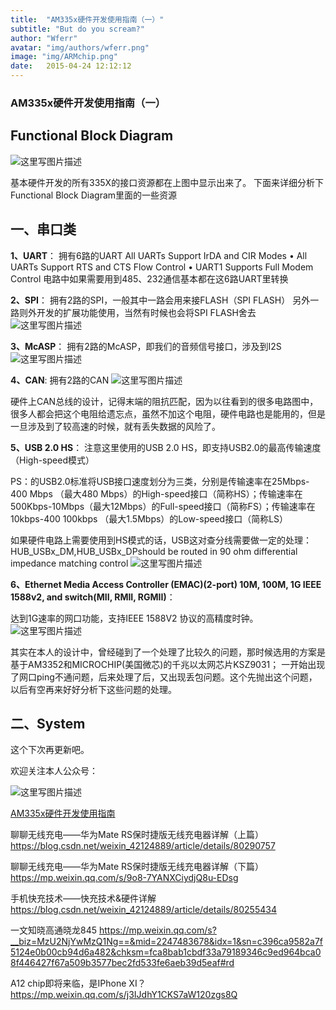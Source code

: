 ```yaml
---
title:  "AM335x硬件开发使用指南（一）"
subtitle: "But do you scream?"
author: "Wferr"
avatar: "img/authors/wferr.png"
image: "img/ARMchip.png"
date:   2015-04-24 12:12:12
---
```


### AM335x硬件开发使用指南（一）
Functional Block Diagram
------------------------

![这里写图片描述](https://img-blog.csdn.net/20180530191711288?watermark/2/text/aHR0cHM6Ly9ibG9nLmNzZG4ubmV0L3dlaXhpbl80MjEyNDg4OQ==/font/5a6L5L2T/fontsize/400/fill/I0JBQkFCMA==/dissolve/70)


基本硬件开发的所有335X的接口资源都在上图中显示出来了。
下面来详细分析下Functional Block Diagram里面的一些资源

一、串口类
---
**1、UART**：
拥有6路的UART
All UARTs Support IrDA and CIR Modes
• All UARTs Support RTS and CTS Flow Control
• UART1 Supports Full Modem Control
电路中如果需要用到485、232通信基本都在这6路UART里转换


**2、SPI**：
拥有2路的SPI，一般其中一路会用来接FLASH（SPI FLASH）
另外一路则外开发的扩展功能使用，当然有时候也会将SPI FLASH舍去
![这里写图片描述](https://img-blog.csdn.net/20180530192422885?watermark/2/text/aHR0cHM6Ly9ibG9nLmNzZG4ubmV0L3dlaXhpbl80MjEyNDg4OQ==/font/5a6L5L2T/fontsize/400/fill/I0JBQkFCMA==/dissolve/70)


**3、McASP**：
拥有2路的McASP，即我们的音频信号接口，涉及到I2S
![这里写图片描述](https://img-blog.csdn.net/20180530192922486?watermark/2/text/aHR0cHM6Ly9ibG9nLmNzZG4ubmV0L3dlaXhpbl80MjEyNDg4OQ==/font/5a6L5L2T/fontsize/400/fill/I0JBQkFCMA==/dissolve/70)

**4、CAN**:
拥有2路的CAN
![这里写图片描述](https://img-blog.csdn.net/20180530193117219?watermark/2/text/aHR0cHM6Ly9ibG9nLmNzZG4ubmV0L3dlaXhpbl80MjEyNDg4OQ==/font/5a6L5L2T/fontsize/400/fill/I0JBQkFCMA==/dissolve/70)

硬件上CAN总线的设计，记得末端的阻抗匹配，因为以往看到的很多电路图中，很多人都会把这个电阻给遗忘点，虽然不加这个电阻，硬件电路也是能用的，但是一旦涉及到了较高速的时候，就有丢失数据的风险了。

**5、USB 2.0 HS**：
注意这里使用的USB 2.0 HS，即支持USB2.0的最高传输速度（High-speed模式）

PS：的USB2.0标准将USB接口速度划分为三类，分别是传输速率在25Mbps-400 Mbps （最大480 Mbps）的High-speed接口（简称HS）；传输速率在500Kbps-10Mbps（最大12Mbps）的Full-speed接口（简称FS）；传输速率在10kbps-400 100kbps （最大1.5Mbps）的Low-speed接口（简称LS）

如果硬件电路上需要使用到HS模式的话，USB这对查分线需要做一定的处理：HUB_USBx_DM,HUB_USBx_DPshould be routed in 90 ohm differential impedance matching control
![这里写图片描述](https://img-blog.csdn.net/20180530194306360?watermark/2/text/aHR0cHM6Ly9ibG9nLmNzZG4ubmV0L3dlaXhpbl80MjEyNDg4OQ==/font/5a6L5L2T/fontsize/400/fill/I0JBQkFCMA==/dissolve/70)

**6、Ethernet Media Access Controller (EMAC)(2-port) 10M, 100M, 1G  IEEE 1588v2, and switch(MII, RMII, RGMII)**：

达到1G速率的网口功能，支持IEEE 1588V2 协议的高精度时钟。
![这里写图片描述](https://img-blog.csdn.net/20180530194931213?watermark/2/text/aHR0cHM6Ly9ibG9nLmNzZG4ubmV0L3dlaXhpbl80MjEyNDg4OQ==/font/5a6L5L2T/fontsize/400/fill/I0JBQkFCMA==/dissolve/70)

其实在本人的设计中，曾经碰到了一个处理了比较久的问题，那时候选用的方案是基于AM3352和MICROCHIP(美国微芯)的千兆以太网芯片KSZ9031；
一开始出现了网口ping不通问题，后来处理了后，又出现丢包问题。这个先抛出这个问题，以后有空再来好好分析下这些问题的处理。


二、System
--------
这个下次再更新吧。

欢迎关注本人公众号：

![这里写图片描述](https://img-blog.csdn.net/20180530195329182?watermark/2/text/aHR0cHM6Ly9ibG9nLmNzZG4ubmV0L3dlaXhpbl80MjEyNDg4OQ==/font/5a6L5L2T/fontsize/400/fill/I0JBQkFCMA==/dissolve/70)


[AM335x硬件开发使用指南](https://mp.weixin.qq.com/s/_LyrLfjVbcO5G_-nBDlaJw)

聊聊无线充电——华为Mate RS保时捷版无线充电器详解（上篇） 
https://blog.csdn.net/weixin_42124889/article/details/80290757

聊聊无线充电——华为Mate RS保时捷版无线充电器详解（下篇） 
https://mp.weixin.qq.com/s/9o8-7YANXCiydjQ8u-EDsg

手机快充技术——快充技术&硬件详解 
https://blog.csdn.net/weixin_42124889/article/details/80255434

一文知晓高通晓龙845 
https://mp.weixin.qq.com/s?__biz=MzU2NjYwMzQ1Ng==&mid=2247483678&idx=1&sn=c396ca9582a7f5124e0b00cb94d6a482&chksm=fca8bab1cbdf33a79189346c9ed964bca08f446427f67a509b3577bec2fd533fe6aeb39d5eaf#rd

A12 chip即将来临，是IPhone XI？ 
https://mp.weixin.qq.com/s/j3IJdhY1CKS7aW120zgs8Q
